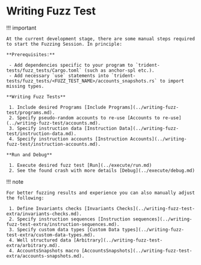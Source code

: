 # Writing Fuzz Test

!!! important

    At the current development stage, there are some manual steps required to start the Fuzzing Session. In principle:

    **Prerequisites:**

     - Add dependencies specific to your program to `trident-tests/fuzz_tests/Cargo.toml` (such as anchor-spl etc.).
     - Add necessary `use` statements into `trident-tests/fuzz_tests/<FUZZ_TEST_NAME>/accounts_snapshots.rs` to import missing types.

    **Writing Fuzz Tests**

     1. Include desired Programs [Include Programs](../writing-fuzz-test/programs.md).
     2. Specify pseudo-random accounts to re-use [Accounts to re-use](../writing-fuzz-test/accounts.md).
     3. Specify instruction data [Instruction Data](../writing-fuzz-test/instruction-data.md).
     4. Specify instruction accounts [Instruction Accounts](../writing-fuzz-test/instruction-accounts.md).

    **Run and Debug**

     1. Execute desired fuzz test [Run](../execute/run.md)
     2. See the found crash with more details [Debug](../execute/debug.md)

!!! note

    For better fuzzing results and experience you can also manually adjust the following:

     1. Define Invariants checks [Invariants Checks](../writing-fuzz-test-extra/invariants-checks.md).
     2. Specify instruction sequences [Instruction sequences](../writing-fuzz-test-extra/instruction-sequences.md).
     3. Specify custom data types [Custom Data types](../writing-fuzz-test-extra/custom-data-types.md).
     4. Well structured data [Arbitrary](../writing-fuzz-test-extra/arbitrary.md).
     4. AccountsSnapshots macro [AccountsSnapshots](../writing-fuzz-test-extra/accounts-snapshots.md).
